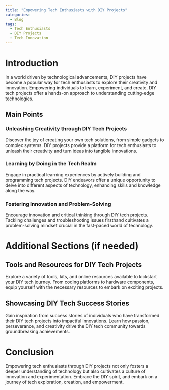 ```yaml
---
title: "Empowering Tech Enthusiasts with DIY Projects"
categories:
  - Blog
tags:
  - Tech Enthusiasts
  - DIY Projects
  - Tech Innovation
---
```


# Introduction
In a world driven by technological advancements, DIY projects have become a popular way for tech enthusiasts to explore their creativity and innovation. Empowering individuals to learn, experiment, and create, DIY tech projects offer a hands-on approach to understanding cutting-edge technologies.

## Main Points
### Unleashing Creativity through DIY Tech Projects
Discover the joy of creating your own tech solutions, from simple gadgets to complex systems. DIY projects provide a platform for tech enthusiasts to unleash their creativity and turn ideas into tangible innovations.

### Learning by Doing in the Tech Realm
Engage in practical learning experiences by actively building and programming tech projects. DIY endeavors offer a unique opportunity to delve into different aspects of technology, enhancing skills and knowledge along the way.

### Fostering Innovation and Problem-Solving
Encourage innovation and critical thinking through DIY tech projects. Tackling challenges and troubleshooting issues firsthand cultivates a problem-solving mindset crucial in the fast-paced world of technology.

# Additional Sections (if needed)
## Tools and Resources for DIY Tech Projects
Explore a variety of tools, kits, and online resources available to kickstart your DIY tech journey. From coding platforms to hardware components, equip yourself with the necessary resources to embark on exciting projects.

## Showcasing DIY Tech Success Stories
Gain inspiration from success stories of individuals who have transformed their DIY tech projects into impactful innovations. Learn how passion, perseverance, and creativity drive the DIY tech community towards groundbreaking achievements.

# Conclusion
Empowering tech enthusiasts through DIY projects not only fosters a deeper understanding of technology but also cultivates a culture of innovation and experimentation. Embrace the DIY spirit, and embark on a journey of tech exploration, creation, and empowerment.